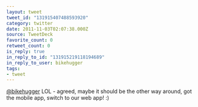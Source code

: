 ```yaml
---
layout: tweet
tweet_id: "131915407488593920"
category: twitter
date: 2011-11-03T02:07:38.000Z
source: TweetDeck
favorite_count: 0
retweet_count: 0
is_reply: true
in_reply_to_id: "131915219118194689"
in_reply_to_user: bikehugger
tags:
- tweet
---
```


[@bikehugger](https://twitter.com/@bikehugger) LOL - agreed, maybe it should be the other way around, got the mobile app, switch to our web app! :)
